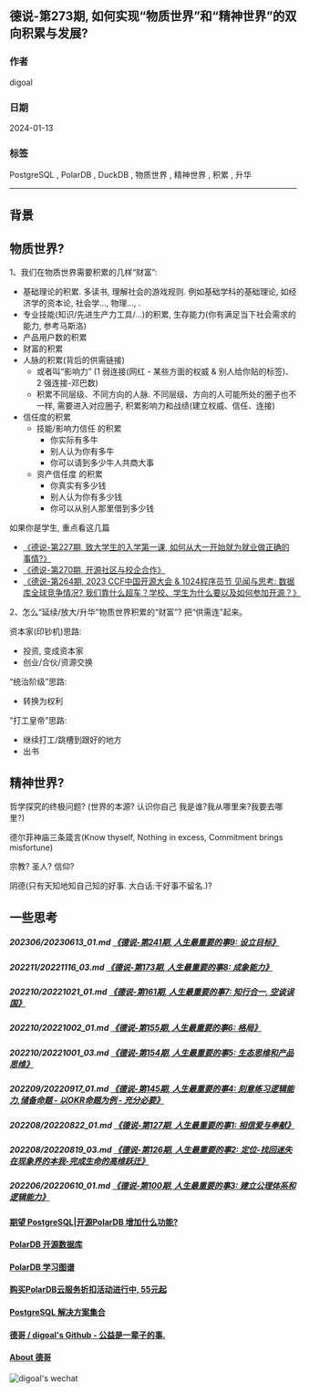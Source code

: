 ## 德说-第273期, 如何实现“物质世界”和“精神世界”的双向积累与发展?     
                    
### 作者                    
digoal                    
                    
### 日期                    
2024-01-13             
                    
### 标签                    
PostgreSQL , PolarDB , DuckDB , 物质世界 , 精神世界 , 积累 , 升华          
                    
----                    
                    
## 背景     
## 物质世界?  
1、我们在物质世界需要积累的几样“财富”:  
- 基础理论的积累.  多读书, 理解社会的游戏规则. 例如基础学科的基础理论, 如经济学的资本论, 社会学..., 物理..., .  
- 专业技能(知识/先进生产力工具/...)的积累, 生存能力(你有满足当下社会需求的能力, 参考马斯洛)  
- 产品用户数的积累  
- 财富的积累  
- 人脉的积累(背后的供需链接)  
    - 或者叫“影响力” (1 弱连接(网红 - 某些方面的权威 & 别人给你贴的标签)、 2 强连接-邓巴数)
    - 积累不同层级、不同方向的人脉. 不同层级、方向的人可能所处的圈子也不一样, 需要进入对应圈子, 积累影响力和战绩(建立权威、信任、连接) 
- 信任度的积累
    - 技能/影响力信任 的积累
        - 你实际有多牛
        - 别人认为你有多牛
        - 你可以请到多少牛人共商大事
    - 资产信任度 的积累
        - 你真实有多少钱
        - 别人认为你有多少钱
        - 你可以从别人那里借到多少钱
  
如果你是学生, 重点看这几篇  
- [《德说-第227期, 致大学生的入学第一课, 如何从大一开始就为就业做正确的事情?》](../202305/20230513_01.md)  
- [《德说-第270期, 开源社区与校企合作》](../202311/20231130_07.md)  
- [《德说-第264期, 2023 CCF中国开源大会 & 1024程序员节 见闻与思考: 数据库全球竞争情况? 我们靠什么超车？学校、学生为什么要以及如何参加开源？》](../202310/20231026_05.md)  
  
2、怎么“延续/放大/升华”物质世界积累的“财富”? 把“供需连”起来。  
  
资本家(印钞机)思路:   
- 投资, 变成资本家   
- 创业/合伙/资源交换   
  
“统治阶级”思路:   
- 转换为权利   
  
“打工皇帝”思路:   
- 继续打工/跳槽到跟好的地方   
- 出书
  
  
## 精神世界?   
哲学探究的终极问题? (世界的本源? 认识你自己 我是谁?我从哪里来?我要去哪里?)    
   
德尔菲神庙三条箴言(Know thyself, Nothing in excess, Commitment brings misfortune)    
   
宗教? 圣人? 信仰?    
   
阴德(只有天知地知自己知的好事. 大白话:干好事不留名.)?  
  
## 一些思考  
##### 202306/20230613_01.md   [《德说-第241期, 人生最重要的事9: 设立目标》](../202306/20230613_01.md)    
##### 202211/20221116_03.md   [《德说-第173期, 人生最重要的事8: 成象能力》](../202211/20221116_03.md)    
##### 202210/20221021_01.md   [《德说-第161期, 人生最重要的事7: 知行合一, 空谈误国》](../202210/20221021_01.md)    
##### 202210/20221002_01.md   [《德说-第155期, 人生最重要的事6: 格局》](../202210/20221002_01.md)    
##### 202210/20221001_03.md   [《德说-第154期, 人生最重要的事5: 生态思维和产品思维》](../202210/20221001_03.md)    
##### 202209/20220917_01.md   [《德说-第145期, 人生最重要的事4: 刻意练习逻辑能力,储备命题 - 以OKR命题为例 - 充分必要》](../202209/20220917_01.md)    
##### 202208/20220822_01.md   [《德说-第127期, 人生最重要的事1: 相信爱与奉献》](../202208/20220822_01.md)    
##### 202208/20220819_03.md   [《德说-第126期, 人生最重要的事2: 定位-找回迷失在现象界的本我-完成生命的高维跃迁》](../202208/20220819_03.md)    
##### 202206/20220610_01.md   [《德说-第100期, 人生最重要的事3: 建立公理体系和逻辑能力》](../202206/20220610_01.md)    
   
  
#### [期望 PostgreSQL|开源PolarDB 增加什么功能?](https://github.com/digoal/blog/issues/76 "269ac3d1c492e938c0191101c7238216")
  
  
#### [PolarDB 开源数据库](https://openpolardb.com/home "57258f76c37864c6e6d23383d05714ea")
  
  
#### [PolarDB 学习图谱](https://www.aliyun.com/database/openpolardb/activity "8642f60e04ed0c814bf9cb9677976bd4")
  
  
#### [购买PolarDB云服务折扣活动进行中, 55元起](https://www.aliyun.com/activity/new/polardb-yunparter?userCode=bsb3t4al "e0495c413bedacabb75ff1e880be465a")
  
  
#### [PostgreSQL 解决方案集合](../201706/20170601_02.md "40cff096e9ed7122c512b35d8561d9c8")
  
  
#### [德哥 / digoal's Github - 公益是一辈子的事.](https://github.com/digoal/blog/blob/master/README.md "22709685feb7cab07d30f30387f0a9ae")
  
  
#### [About 德哥](https://github.com/digoal/blog/blob/master/me/readme.md "a37735981e7704886ffd590565582dd0")
  
  
![digoal's wechat](../pic/digoal_weixin.jpg "f7ad92eeba24523fd47a6e1a0e691b59")
  
